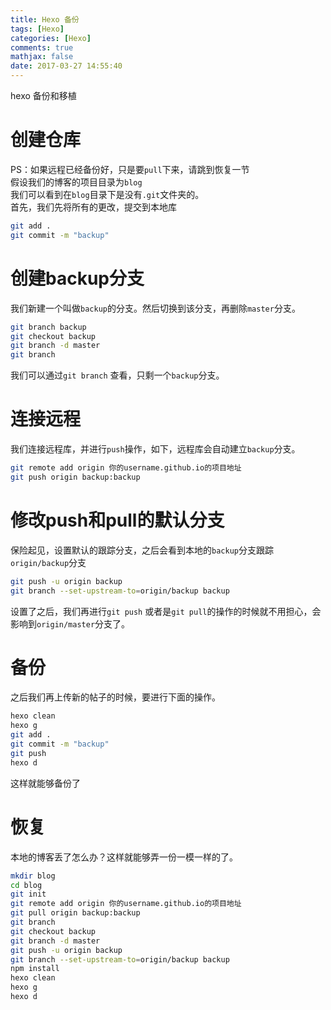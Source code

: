 ```yaml
---
title: Hexo 备份
tags: [Hexo]
categories: [Hexo]
comments: true
mathjax: false
date: 2017-03-27 14:55:40
---
```

hexo 备份和移植  

<!-- more -->

# 创建仓库
PS：如果远程已经备份好，只是要`pull`下来，请跳到恢复一节  
假设我们的博客的项目目录为`blog`  
我们可以看到在`blog`目录下是没有`.git`文件夹的。  
首先，我们先将所有的更改，提交到本地库
```sh
git add .
git commit -m "backup"
```
# 创建backup分支
我们新建一个叫做`backup`的分支。然后切换到该分支，再删除`master`分支。
```sh
git branch backup
git checkout backup
git branch -d master
git branch
```
我们可以通过`git branch` 查看，只剩一个`backup`分支。

# 连接远程
我们连接远程库，并进行`push`操作，如下，远程库会自动建立`backup`分支。
```sh
git remote add origin 你的username.github.io的项目地址
git push origin backup:backup
```

# 修改push和pull的默认分支
保险起见，设置默认的跟踪分支，之后会看到本地的`backup`分支跟踪`origin/backup`分支
```sh
git push -u origin backup
git branch --set-upstream-to=origin/backup backup
```
设置了之后，我们再进行`git push` 或者是`git pull`的操作的时候就不用担心，会影响到`origin/master`分支了。

# 备份
之后我们再上传新的帖子的时候，要进行下面的操作。
```sh
hexo clean
hexo g
git add .
git commit -m "backup"
git push
hexo d
```
这样就能够备份了

# 恢复
本地的博客丢了怎么办？这样就能够弄一份一模一样的了。
```sh
mkdir blog
cd blog
git init
git remote add origin 你的username.github.io的项目地址
git pull origin backup:backup
git branch
git checkout backup
git branch -d master
git push -u origin backup
git branch --set-upstream-to=origin/backup backup
npm install
hexo clean
hexo g
hexo d
```
